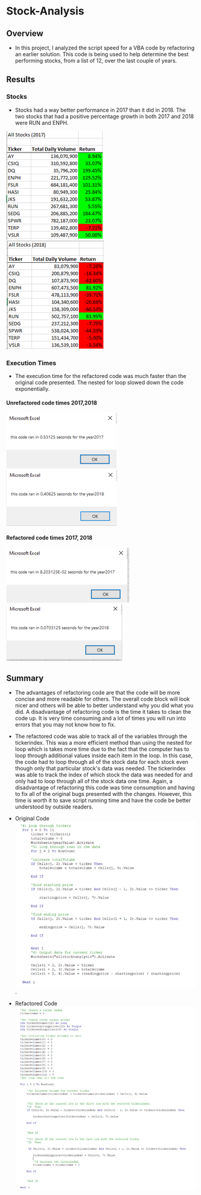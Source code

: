 # Stock-Analysis

## Overview
* In this project, I analyzed the script speed for a VBA code by refactoring an earlier solution. This code is being used to help determine the best performing stocks, from a list of 12, over the last couple of years. 


## Results
  ### Stocks
   * Stocks had a way better performance in 2017 than it did in 2018. The two stocks that had a positive percentage growth in both 2017 and 2018 were RUN and ENPH.
   
   ![Stock_data_2017](https://github.com/chenylk/stock-analysis/blob/master/stock%20data/2017_stock_data.PNG)
   ![Stock_data_2018](https://github.com/chenylk/stock-analysis/blob/master/stock%20data/2018_stock_data.PNG)

  ### Execution Times
   * The execution time for the refactored code was much faster than the original code presented. The nested for loop slowed down the code exponentially. 
   
   #### Unrefactored code times 2017,2018 
   ![Time_original_2017](https://github.com/chenylk/stock-analysis/blob/master/original%20code%20times/Allstocksanalysis_2017.PNG)
   ![Time_original_2018](https://github.com/chenylk/stock-analysis/blob/master/original%20code%20times/Allstocksanalysis_2018.PNG)
   #### Refactored code times 2017, 2018
   ![Refactored_2017](https://github.com/chenylk/stock-analysis/blob/master/resources/VBA_Challenge_2017.png.PNG)
   ![Refactored_2017](https://github.com/chenylk/stock-analysis/blob/master/resources/VBA_Challenge_2018.png.PNG)
   
   
## Summary
 * The advantages of refactoring code are that the code will be more concise and more readable for others. The overall code block will look nicer and others will be able to better understand why you did what you did. A disadvantage of refactoring code is the time it takes to clean the code up. It is very time consuming and a lot of times you will run into errors that you may not know how to fix.  
 * The refactored code was able to track all of the variables through the tickerindex. This was a more efficient method than using the nested for loop which is takes more time due to the fact that the computer has to loop through additional values inside each item in the loop. In this case, the code had to loop through all of the stock data for each stock even though only that particular stock's data was needed. The tickerindex was able to track the index of which stock the data was needed for and only had to loop through all of the stock data one time. Again, a disadvantage of refactoring this code was time consumption and having to fix all of the original bugs presented with the changes. However, this time is worth it to save script running time and have the code be better understood by outside readers.
 
 * Original Code
 ![Code_snip_2017](https://github.com/chenylk/stock-analysis/blob/master/code%20snips/original_code_nested_for_loop.PNG).
 * Refactored Code
 ![Code_snip_2018](https://github.com/chenylk/stock-analysis/blob/master/code%20snips/refactored_code.PNG)
